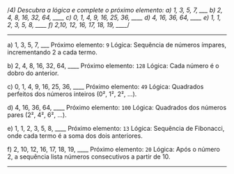 /*4) Descubra a lógica e complete o próximo elemento:
a) 1, 3, 5, 7, ___
b) 2, 4, 8, 16, 32, 64, ____
c) 0, 1, 4, 9, 16, 25, 36, ____
d) 4, 16, 36, 64, ____
e) 1, 1, 2, 3, 5, 8, ____
f) 2,10, 12, 16, 17, 18, 19, ____*/

---
a) 1, 3, 5, 7, ___
    Próximo elemento: `9`
    Lógica: Sequência de números ímpares, incrementando 2 a cada termo.

b) 2, 4, 8, 16, 32, 64, ____
    Próximo elemento: `128`
    Lógica: Cada número é o dobro do anterior.

c) 0, 1, 4, 9, 16, 25, 36, ____
    Próximo elemento: `49`
    Lógica: Quadrados perfeitos dos números inteiros (0², 1², 2², ...).

d) 4, 16, 36, 64, ____
    Próximo elemento: `100`
    Lógica: Quadrados dos números pares (2², 4², 6², ...).

e) 1, 1, 2, 3, 5, 8, ____
    Próximo elemento: `13`
    Lógica: Sequência de Fibonacci, onde cada termo é a soma dos dois anteriores.

f) 2, 10, 12, 16, 17, 18, 19, ____
    Próximo elemento: `20`
    Lógica: Após o número 2, a sequência lista números consecutivos a partir de 10.

---
